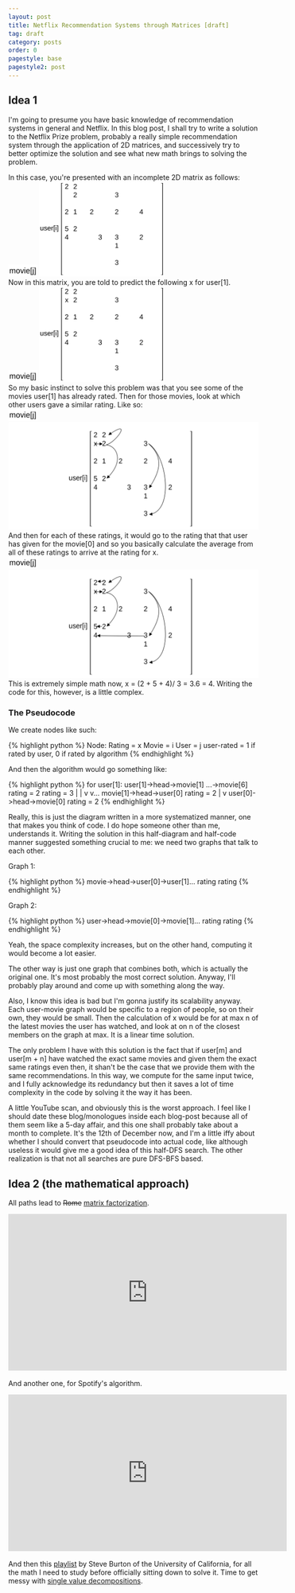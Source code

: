 ```yaml
---
layout: post
title: Netflix Recommendation Systems through Matrices [draft]
tag: draft
category: posts
order: 0
pagestyle: base
pagestyle2: post
---
```

## Idea 1
I'm going to presume you have basic knowledge of recommendation systems in general and Netflix. In this blog post, I shall try to write a solution to the Netflix Prize problem, probably a really simple recommendation system through the application of 2D matrices, and successively try to better optimize the solution and see what new math brings to solving the problem.

In this case, you're presented with an incomplete 2D matrix as follows:
<br>
<img alt="movie"
src="/images/2020/math-1.png"
height="11.5%"
width="11.5%">
<img alt="matrix"
src="/images/2020/matrix.png"
height="50%"
width="50%">
<br>
Now in this matrix, you are told to predict the following x for user[1].
<br>
<img alt="movie"
src="/images/2020/math-1.png"
height="11.5%"
width="11.5%">
<img alt="matrix with x"
src="/images/2020/matrix-x.png"
height="50%"
width="50%">
<br>
So my basic instinct to solve this problem was that you see some of the movies user[1] has already rated. Then for those movies, look at which other users gave a similar rating. Like so:
<br>
<img alt="movie"
src="/images/2020/math-1.png"
height="11.5%"
width="11.5%">
<img alt="matrix with same rating pointers"
src="/images/2020/same-ratings.png"
height="250%"
width="250%">
<br>
And then for each of these ratings, it would go to the rating that that user has given for the movie[0] and so you basically calculate the average from all of these ratings to arrive at the rating for x.
<br>
<img alt="movie"
src="/images/2020/math-1.png"
height="11.5%"
width="11.5%">
<img alt="final rating"
src="/images/2020/final-rating.png"
height="250%"
width="250%">
<br>
This is extremely simple math now, x = (2 + 5 + 4)/ 3 = 3.6 = 4. Writing the code for this, however, is a little complex.

### The Pseudocode

We create nodes like such:

{% highlight python %}
Node:
    Rating = x
    Movie = i
    User = j
    user-rated = 1 if rated by user, 0 if rated by algorithm
{% endhighlight %}

And then the algorithm would go something like:

{% highlight python %}
for user[1]:
    user[1]->head->movie[1]         ...->movie[6]
                   rating = 2            rating = 3
                   |                     |
                   v                     v...
                   movie[1]->head->user[0]
                                   rating = 2
                                   |
                                   v
                                   user[0]->head->movie[0]
                                                  rating = 2
{% endhighlight %}

Really, this is just the diagram written in a more systematized manner, one that makes you think of code. I do hope someone other than me, understands it. Writing the solution in this half-diagram and half-code manner suggested something crucial to me: we need two graphs that talk to each other. 

Graph 1:

{% highlight python %}
movie->head->user[0]->user[1]...
             rating   rating
{% endhighlight %}

Graph 2:

{% highlight python %}
user->head->movie[0]->movie[1]...
            rating   rating
{% endhighlight %}

Yeah, the space complexity increases, but on the other hand, computing it would become a lot easier.

The other way is just one graph that combines both, which is actually the original one. It's most probably the most correct solution. Anyway, I'll probably play around and come up with something along the way.

Also, I know this idea is bad but I'm gonna justify its scalability anyway. Each user-movie graph would be specific to a region of people, so on their own, they would be small. Then the calculation of x would be for at max n of the latest movies the user has watched, and look at on n of the closest members on the graph at max. It is a linear time solution.

The only problem I have with this solution is the fact that if user[m] and user[m + n] have watched the exact same movies and given them the exact same ratings even then, it shan't be the case that we provide them with the same recommendations. In this way, we compute for the same input twice, and I fully acknowledge its redundancy but then it saves a lot of time complexity in the code by solving it the way it has been.

A little YouTube scan, and obviously this is the worst approach. I feel like I should date these blog/monologues inside each blog-post because all of them seem like a 5-day affair, and this one shall probably take about a month to complete. It's the 12th of December now, and I'm a little iffy about whether I should convert that pseudocode into actual code, like although useless it would give me a good idea of this half-DFS search. The other realization is that not all searches are pure DFS-BFS based.

## Idea 2 (the mathematical approach)

All paths lead to ~~Rome~~ [matrix factorization](https://en.wikipedia.org/wiki/Matrix_factorization_(recommender_systems)).

<iframe width="560" height="315" src="https://www.youtube-nocookie.com/embed/ZspR5PZemcs" frameborder="0" allow="accelerometer; autoplay; clipboard-write; encrypted-media; gyroscope; picture-in-picture" allowfullscreen></iframe>

And another one, for Spotify's algorithm.

<iframe width="560" height="315" src="https://www.youtube-nocookie.com/embed/HKW_v0xLHH4?start=497" frameborder="0" allow="accelerometer; autoplay; clipboard-write; encrypted-media; gyroscope; picture-in-picture" allowfullscreen></iframe>

<br>

And then this [playlist](https://www.youtube.com/watch?v=gXbThCXjZFM&list=PLMrJAkhIeNNSVjnsviglFoY2nXildDCcv&ab_channel=SteveBrunton) by Steve Burton of the University of California, for all the math I need to study before officially sitting down to solve it. Time to get messy with [single value decompositions](https://en.wikipedia.org/wiki/Singular_value_decomposition).